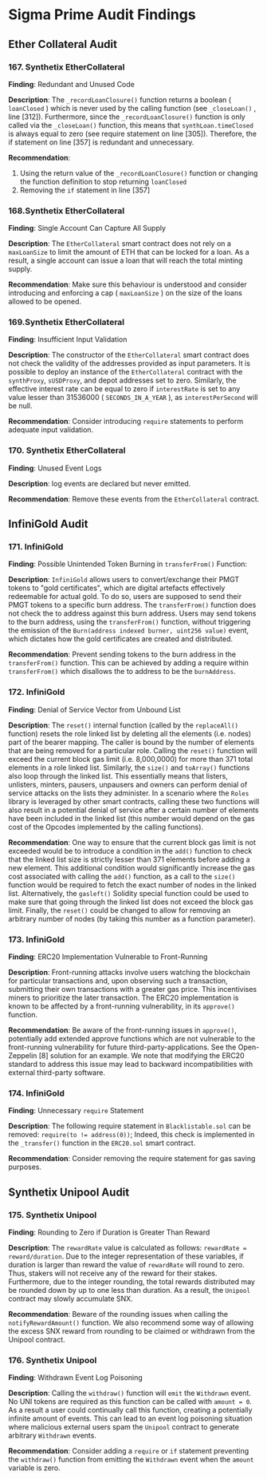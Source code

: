 # Sigma Prime Audit Findings

## Ether Collateral Audit

### 167. Synthetix EtherCollateral

**Finding**: Redundant and Unused Code

**Description**: The `_recordLoanClosure()` function returns a boolean ( `loanClosed` ) which is never used by the calling function (see `_closeLoan()` , line [312]). Furthermore, since the `_recordLoanClosure()` function is only called via the `_closeLoan()` function, this means that `synthLoan.timeClosed` is always equal to zero (see require statement on line [305]). Therefore, the if statement on line [357] is redundant and unnecessary.

**Recommendation**:
1. Using the return value of the `_recordLoanClosure()` function or changing the function definition to stop returning `loanClosed`
2. Removing the `if` statement in line [357]

### 168.Synthetix EtherCollateral

**Finding**: Single Account Can Capture All Supply

**Description**: The `EtherCollateral` smart contract does not rely on a `maxLoanSize` to limit the amount of ETH that can be locked for a loan. As a result, a single account can issue a loan that will reach the total minting supply.

**Recommendation**: Make sure this behaviour is understood and consider introducing and enforcing a cap ( `maxLoanSize` ) on the size of the loans allowed to be opened.

### 169.Synthetix EtherCollateral

**Finding**: Insufficient Input Validation

**Description**: The constructor of the `EtherCollateral` smart contract does not check the validity of the addresses provided as input parameters. It is possible to deploy an instance of the `EtherCollateral` contract with the `synthProxy`, `sUSDProxy`, and depot addresses set to zero. Similarly, the effective interest rate can be equal to zero if `interestRate` is set to any value lesser than 31536000 ( `SECONDS_IN_A_YEAR` ), as `interestPerSecond` will be null.

**Recommendation**: Consider introducing `require` statements to perform adequate input validation.

### 170. Synthetix EtherCollateral

**Finding**: Unused Event Logs

**Description**: log events are declared but never emitted.

**Recommendation**: Remove these events from the `EtherCollateral` contract.

## InfiniGold Audit

### 171. InfiniGold

**Finding**: Possible Unintended Token Burning in `transferFrom()` Function:

**Description**: `InfiniGold` allows users to convert/exchange their PMGT tokens to "gold certificates", which are digital artefacts effectively redeemable for actual gold. To do so, users are supposed to send their PMGT tokens to a specific burn address. The `transferFrom()` function does not check the to address against this burn address. Users may send tokens to the burn address, using the `transferFrom()` function, without triggering the emission of the `Burn(address indexed burner, uint256 value)` event, which dictates how the gold certificates are created and distributed.

**Recommendation**: Prevent sending tokens to the burn address in the `transferFrom()` function. This can be achieved by adding a require within `transferFrom()` which disallows the to address to be the `burnAddress`.

### 172. InfiniGold

**Finding**: Denial of Service Vector from Unbound List

**Description**: The `reset()` internal function (called by the `replaceAll()` function) resets the role linked list by deleting all the elements (i.e. nodes) part of the bearer mapping. The caller is bound by the number of elements that are being removed for a particular role. Calling the `reset()` function will exceed the current block gas limit (i.e. 8,000,0000) for more than 371 total elements in a role linked list. Similarly, the `size()` and `toArray()` functions also loop through the linked list. This essentially means that listers, unlisters, minters, pausers, unpausers and owners can perform denial of service attacks on the lists they administer. In a scenario where the `Roles` library is leveraged by other smart contracts, calling these two functions will also result in a potential denial of service after a certain number of elements have been included in the linked list (this number would depend on the gas cost of the Opcodes implemented by the calling functions).

**Recommendation**: One way to ensure that the current block gas limit is not exceeded would be to introduce a condition in the `add()` function to check that the linked list size is strictly lesser than 371 elements before adding a new element. This additional condition would significantly increase the gas cost associated with calling the `add()` function, as a call to the `size()` function would be required to fetch the exact number of nodes in the linked list. Alternatively, the `gasleft()` Solidity special function could be used to make sure that going through the linked list does not exceed the block gas limit. Finally, the `reset()` could be changed to allow for removing an arbitrary number of nodes (by taking this number as a function parameter).

### 173. InfiniGold

**Finding**: ERC20 Implementation Vulnerable to Front-Running

**Description**: Front-running attacks involve users watching the blockchain for particular transactions and, upon observing such a transaction, submitting their own transactions with a greater gas price. This incentivises miners to prioritize the later transaction. The ERC20 implementation is known to be affected by a front-running vulnerability, in its `approve()` function.

**Recommendation**: Be aware of the front-running issues in `approve()`, potentially add extended approve functions which are not vulnerable to the front-running vulnerability for future third-party-applications. See the Open-Zeppelin [8] solution for an example. We note that modifying the ERC20 standard to address this issue may lead to backward incompatibilities with external third-party software.

### 174. InfiniGold

**Finding**: Unnecessary `require` Statement

**Description**: The following require statement in `Blacklistable.sol` can be removed: `require(to != address(0))`; Indeed, this check is implemented in the `_transfer()` function in the `ERC20.sol` smart contract.

**Recommendation**: Consider removing the require statement for gas saving purposes.

## Synthetix Unipool Audit

### 175. Synthetix Unipool

**Finding**: Rounding to Zero if Duration is Greater Than Reward

**Description**: The `rewardRate` value is calculated as follows: `rewardRate = reward/duration`. Due to the integer representation of these variables, if duration is larger than reward the value of `rewardRate` will round to zero. Thus, stakers will not receive any of the reward for their stakes. Furthermore, due to the integer rounding, the total rewards distributed may be rounded down by up to one less than duration. As a result, the `Unipool` contract may slowly accumulate SNX.

**Recommendation**: Beware of the rounding issues when calling the `notifyRewardAmount()` function. We also recommend some way of allowing the excess SNX reward from rounding to be claimed or withdrawn from the Unipool contract.

### 176. Synthetix Unipool

**Finding**: Withdrawn Event Log Poisoning

**Description**: Calling the `withdraw()` function will `emit` the `Withdrawn` event. No UNI tokens are required as this function can be called with `amount = 0`. As a result a user could continually call this function, creating a potentially infinite amount of events. This can lead to an event log poisoning situation where malicious external users spam the `Unipool` contract to generate arbitrary `Withdrawn` events.

**Recommendation**: Consider adding a `require` or `if` statement preventing the `withdraw()` function from emitting the `Withdrawn` event when the `amount` variable is zero.
